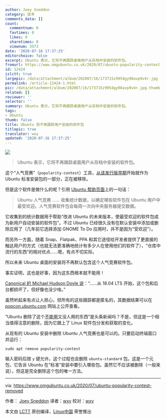```yaml
---
author: Joey Sneddon
category: 技术
comments_data: []
count:
  commentnum: 0
  favtimes: 0
  likes: 0
  sharetimes: 0
  viewnum: 3573
date: '2020-07-16 17:37:25'
editorchoice: false
excerpt: Ubuntu 表示，它将不再跟踪桌面用户从存档中安装的软件包。
fromurl: https://www.omgubuntu.co.uk/2020/07/ubuntu-popularity-contest-removed
id: 12424
islctt: true
largepic: /data/attachment/album/202007/16/173715z9954gy98avp9v4r.jpg
permalink: /article-12424-1.html
pic: /data/attachment/album/202007/16/173715z9954gy98avp9v4r.jpg.thumb.jpg
related: []
reviewer: ''
selector: ''
summary: Ubuntu 表示，它将不再跟踪桌面用户从存档中安装的软件包。
tags:
- Ubuntu
thumb: false
title: Ubuntu 将不再跟踪用户安装的软件包
titlepic: true
translator: wxy
updated: '2020-07-16 17:37:25'
---
```


![](/data/attachment/album/202007/16/173715z9954gy98avp9v4r.jpg)



> 
> Ubuntu 表示，它将不再跟踪桌面用户从存档中安装的软件包。
> 
> 
> 


这个“人气竞赛”（`popularity-contest`）工具，[从该发行版早期](https://fslog.com/2006/07/30/ubuntu-popularity-contest/)开始就作为 Ubuntu 标准安装包的一部分，正在被移除。


但是这个软件是做什么的呢？引用 [Ubuntu 帮助页面](https://help.ubuntu.com/community/UbuntuPopularityContest)上的一句话：



> 
> Ubuntu 人气竞赛 …… 收集统计数据，以确定哪些软件包在 Ubuntu 用户中最受欢迎。人气竞赛软件包会每周一次向中央服务器提交数据。
> 
> 
> 


它收集到的统计数据用于帮助“改进 Ubuntu 的未来版本，使最受欢迎的软件包成为新用户自动安装的软件包”。不过 Ubuntu 已经很久没有在默认安装中添加或删除应用了（几年前它选择添加 GNOME To Do 应用时，并不是因为“受欢迎”）。


而另外一方面，随着 Snap、Flatpak、PPA 和其它途径给开发者提供了更直接的触达用户的方式（也就无法更准确地统计有多少人在使用他们的软件了），“仓库中流行的东西”的相对优点……嗯，有点不切实际。


所以未来 Ubuntu 桌面的安装将不再默认包含这个人气竞赛软件包。


事实证明，这也是好事，因为这东西根本就不能用！


[Canonical 的 Michael Hudson Doyle 说](https://discourse.ubuntu.com/t/popcon-to-be-removed-from-the-standard-seed/17238?u=d0od)：“……从 18.04 LTS 开始，这个包和后台都损坏了，但好像也没少啥。”


虽然听起来有点让人担心，但所有的这些跟踪都是匿名的，其数据结果可以在 [popcon.ubuntu.com](https://popcon.ubuntu.com/) 网站上公开查看。


“Ubuntu 删除了这个[不能用](https://bugs.launchpad.net/ubuntu/+source/popularity-contest/+bug/1754847)又没人用的东西”是头条新闻吗？不是，但这是一个相当值得注意的删除，因为它跟上了 Linux 软件包分发和获取的变化。


从现有的 Ubuntu 安装中删除 Ubuntu 人气竞赛也是可以的。只要启动终端窗口并运行：



```
sudo apt remove popularity-contest
```

输入密码后按 `y` 键允许。这个过程也会删除 `ubuntu-standard` 包。这是一个元包，它告诉 Ubuntu 在“标准”安装中要引入哪些包。虽然它不应该被删除（一般来说），但这是完全删除这个包的唯一方法。




---


via: <https://www.omgubuntu.co.uk/2020/07/ubuntu-popularity-contest-removed> 


作者： [Joey Sneddon](https://www.omgubuntu.co.uk/author/d0od "View all posts by Joey Sneddon") 译者：[wxy](https://github.com/wxy) 校对：[wxy](https://github.com/wxy)


本文由 [LCTT](https://github.com/LCTT/TranslateProject) 原创编译，[Linux中国](/article-12418-1.html) 荣誉推出
